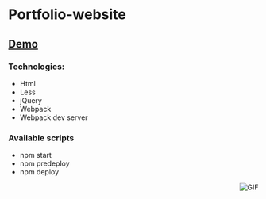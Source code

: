 # Portfolio-website
## [Demo](https://nurysar97.github.io/portfolio-website/)

### Technologies:
- Html
- Less
- jQuery 
- Webpack
- Webpack dev server
### Available scripts
- npm start
- npm predeploy
- npm deploy
<img align="right" alt="GIF" src="./app.gif" />
